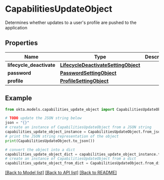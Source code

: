 # CapabilitiesUpdateObject

Determines whether updates to a user's profile are pushed to the application

## Properties

Name | Type | Description | Notes
------------ | ------------- | ------------- | -------------
**lifecycle_deactivate** | [**LifecycleDeactivateSettingObject**](LifecycleDeactivateSettingObject.md) |  | [optional] 
**password** | [**PasswordSettingObject**](PasswordSettingObject.md) |  | [optional] 
**profile** | [**ProfileSettingObject**](ProfileSettingObject.md) |  | [optional] 

## Example

```python
from okta.models.capabilities_update_object import CapabilitiesUpdateObject

# TODO update the JSON string below
json = "{}"
# create an instance of CapabilitiesUpdateObject from a JSON string
capabilities_update_object_instance = CapabilitiesUpdateObject.from_json(json)
# print the JSON string representation of the object
print(CapabilitiesUpdateObject.to_json())

# convert the object into a dict
capabilities_update_object_dict = capabilities_update_object_instance.to_dict()
# create an instance of CapabilitiesUpdateObject from a dict
capabilities_update_object_from_dict = CapabilitiesUpdateObject.from_dict(capabilities_update_object_dict)
```
[[Back to Model list]](../README.md#documentation-for-models) [[Back to API list]](../README.md#documentation-for-api-endpoints) [[Back to README]](../README.md)


